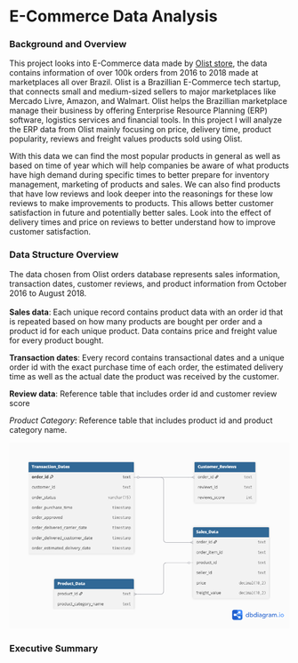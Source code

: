 # E-Commerce Data Analysis

### Background and Overview

This project looks into E-Commerce data made by [Olist store](https://www.olist.com/), the data contains information of over 100k orders from 2016 to 2018 made at marketplaces all over Brazil. Olist is a Brazillian E-Commerce tech startup, that connects small and medium-sized sellers to major marketplaces like Mercado Livre, Amazon, and Walmart. Olist helps the Brazillian marketplace manage their business by offering Enterprise Resource Planning (ERP) software, logistics services and financial tools. In this project I will analyze the ERP data from Olist mainly focusing on price, delivery time, product popularity, reviews and freight values products sold using Olist. 

With this data we can find the most popular products in general as well as based on time of year which will help companies be aware of what products have high demand during specific times to better prepare for inventory management, marketing of products and sales. We can also find products that have low reviews and look deeper into the reasonings for these low reviews to make improvements to products. This allows better customer satisfaction in future and potentially better sales. Look into the effect of delivery times and price on reviews to better understand how to improve customer satisfaction. 

### Data Structure Overview

The data chosen from Olist orders database represents sales information, transaction dates, customer reviews, and product information from October 2016 to August 2018. <br />
<br />
**Sales data**: Each unique record contains product data with an order id that is repeated based on how many products are bought per order and a product id for each unique product. Data contains price and freight value for every product bought.

**Transaction dates**: Every record contains transactional dates and a unique order id with the exact purchase time of each order, the estimated delivery time as well as the actual date the product was received by the customer.

**Review data**: Reference table that includes order id and customer review score

*Product Category*: Reference table that includes product id and product category name.


![Data Structure](img/Visualisation.png)

### Executive Summary

